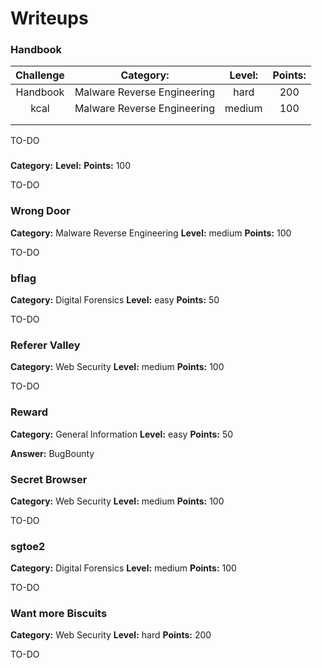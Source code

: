 Writeups
=========

### Handbook

  | **Challenge** | **Category:**  | **Level:**  | **Points:**  |
  |:---:|:---:|:---:|:---:|
  | Handbook | Malware Reverse Engineering | hard | 200 |
  | kcal | Malware Reverse Engineering | medium | 100 |
  | | | |
  | | | |
  
  TO-DO

### 

  **Category:** 
  **Level:** 
  **Points:** 100
  
  TO-DO

### Wrong Door

  **Category:** Malware Reverse Engineering
  **Level:** medium
  **Points:** 100
  
  TO-DO

### bflag

  **Category:** Digital Forensics
  **Level:** easy
  **Points:** 50
  
  TO-DO

### Referer Valley

  **Category:** Web Security
  **Level:** medium
  **Points:** 100
  
  TO-DO

### Reward

  **Category:** General Information
  **Level:** easy
  **Points:** 50
  
  **Answer:** BugBounty

### Secret Browser

  **Category:** Web Security
  **Level:** medium
  **Points:** 100
  
  TO-DO

### sgtoe2

  **Category:** Digital Forensics
  **Level:** medium
  **Points:** 100
  
  TO-DO

### Want more Biscuits

  **Category:** Web Security
  **Level:** hard
  **Points:** 200
  
  TO-DO

